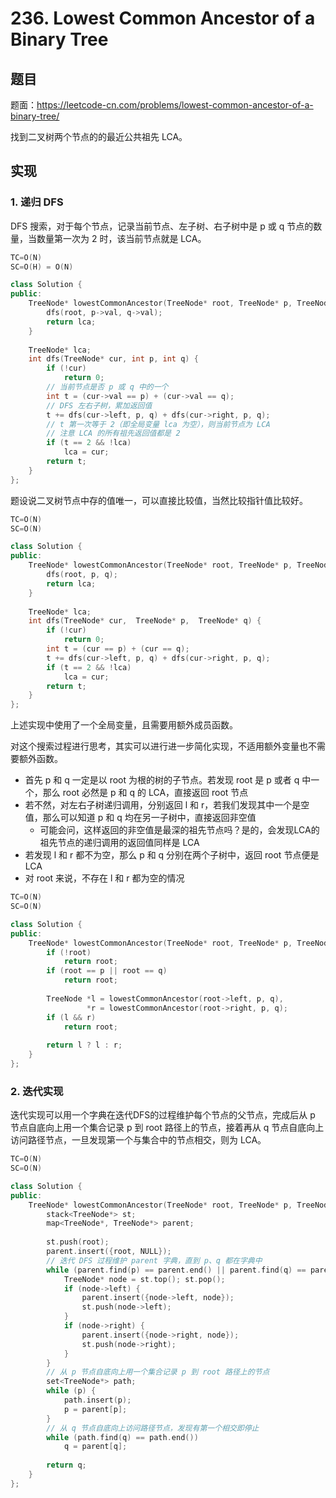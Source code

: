 # 236. Lowest Common Ancestor of a Binary Tree

## 题目

题面：https://leetcode-cn.com/problems/lowest-common-ancestor-of-a-binary-tree/

找到二叉树两个节点的的最近公共祖先 LCA。

## 实现


### 1. 递归 DFS

DFS 搜索，对于每个节点，记录当前节点、左子树、右子树中是 p 或 q 节点的数量，当数量第一次为 2 时，该当前节点就是 LCA。

``` c++
TC=O(N)
SC=O(H) = O(N)

class Solution {
public:
    TreeNode* lowestCommonAncestor(TreeNode* root, TreeNode* p, TreeNode* q) {
        dfs(root, p->val, q->val);
        return lca;
    }
    
    TreeNode* lca;
    int dfs(TreeNode* cur, int p, int q) {
        if (!cur)
            return 0;
        // 当前节点是否 p 或 q 中的一个
        int t = (cur->val == p) + (cur->val == q);
        // DFS 左右子树，累加返回值
        t += dfs(cur->left, p, q) + dfs(cur->right, p, q);
        // t 第一次等于 2（即全局变量 lca 为空），则当前节点为 LCA
        // 注意 LCA 的所有祖先返回值都是 2
        if (t == 2 && !lca)
            lca = cur;
        return t;
    }
};
```

题设说二叉树节点中存的值唯一，可以直接比较值，当然比较指针值比较好。

``` c++
TC=O(N)
SC=O(N)

class Solution {
public:
    TreeNode* lowestCommonAncestor(TreeNode* root, TreeNode* p, TreeNode* q) {
        dfs(root, p, q);
        return lca;
    }
    
    TreeNode* lca;
    int dfs(TreeNode* cur,  TreeNode* p,  TreeNode* q) {
        if (!cur)
            return 0;
        int t = (cur == p) + (cur == q);
        t += dfs(cur->left, p, q) + dfs(cur->right, p, q);
        if (t == 2 && !lca)
            lca = cur;
        return t;
    }
};
```

上述实现中使用了一个全局变量，且需要用额外成员函数。

对这个搜索过程进行思考，其实可以进行进一步简化实现，不适用额外变量也不需要额外函数。

* 首先 p 和 q 一定是以 root 为根的树的子节点。若发现 root 是 p 或者 q 中一个，那么 root 必然是 p 和 q 的 LCA，直接返回 root 节点
* 若不然，对左右子树递归调用，分别返回 l 和 r，若我们发现其中一个是空值，那么可以知道 p 和 q 均在另一子树中，直接返回非空值
  * 可能会问，这样返回的非空值是最深的祖先节点吗？是的，会发现LCA的祖先节点的递归调用的返回值同样是 LCA
* 若发现 l 和 r 都不为空，那么 p 和 q 分别在两个子树中，返回 root 节点便是 LCA
* 对 root 来说，不存在 l 和 r 都为空的情况
``` c++
TC=O(N)
SC=O(N)

class Solution {
public:
    TreeNode* lowestCommonAncestor(TreeNode* root, TreeNode* p, TreeNode* q) {
        if (!root)
            return root;
        if (root == p || root == q)
            return root;
        
        TreeNode *l = lowestCommonAncestor(root->left, p, q), 
                 *r = lowestCommonAncestor(root->right, p, q);
        if (l && r)
            return root;
        
        return l ? l : r;
    }
};
```

### 2. 迭代实现

迭代实现可以用一个字典在迭代DFS的过程维护每个节点的父节点，完成后从 p 节点自底向上用一个集合记录 p 到 root 路径上的节点，接着再从 q 节点自底向上访问路径节点，一旦发现第一个与集合中的节点相交，则为 LCA。

``` c++
TC=O(N)
SC=O(N)

class Solution {
public:
    TreeNode* lowestCommonAncestor(TreeNode* root, TreeNode* p, TreeNode* q) {
        stack<TreeNode*> st;
        map<TreeNode*, TreeNode*> parent;
        
        st.push(root);
        parent.insert({root, NULL});
        // 迭代 DFS 过程维护 parent 字典，直到 p、q 都在字典中
        while (parent.find(p) == parent.end() || parent.find(q) == parent.end()) {
            TreeNode* node = st.top(); st.pop();
            if (node->left) {
                parent.insert({node->left, node});
                st.push(node->left);
            }
            if (node->right) {
                parent.insert({node->right, node});
                st.push(node->right);
            }
        }
        // 从 p 节点自底向上用一个集合记录 p 到 root 路径上的节点
        set<TreeNode*> path;
        while (p) {
            path.insert(p);
            p = parent[p];
        }
        // 从 q 节点自底向上访问路径节点，发现有第一个相交即停止
        while (path.find(q) == path.end())
            q = parent[q];
        
        return q;
    }
};
```
